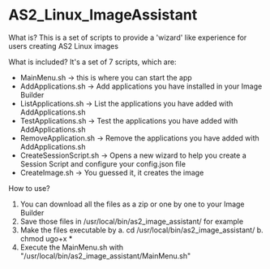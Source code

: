 # AS2_Linux_ImageAssistant

What is? 
This is a set of scripts to provide a 'wizard' like experience for users creating AS2 Linux images

What is included?
It's a set of 7 scripts, which are:
 - MainMenu.sh -> this is where you can start the app
 - AddApplications.sh -> Add applications you have installed in your Image Builder
 - ListApplications.sh -> List the applications you have added with AddApplications.sh
 - TestApplications.sh -> Test the applications you have added with AddApplications.sh
 - RemoveApplication.sh -> Remove the applications you have added with AddApplications.sh
 - CreateSessionScript.sh -> Opens a new wizard to help you create a Session Script and configure your config.json file
 - CreateImage.sh -> You guessed it, it creates the image

How to use?
  1. You can download all the files as a zip or one by one to your Image Builder
  2. Save those files in /usr/local/bin/as2_image_assistant/ for example
  3. Make the files executable by
     a. cd /usr/local/bin/as2_image_assistant/
     b. chmod ugo+x *
  4. Execute the MainMenu.sh with "/usr/local/bin/as2_image_assistant/MainMenu.sh"


